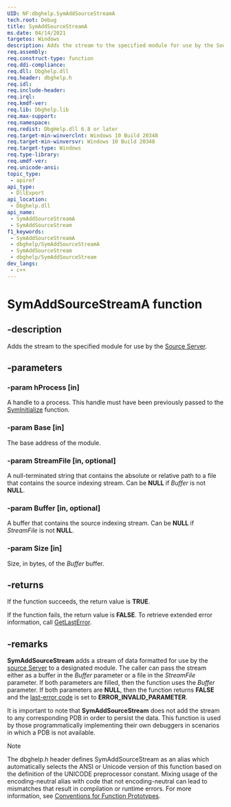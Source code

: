 ```yaml
---
UID: NF:dbghelp.SymAddSourceStreamA
tech.root: Debug 
title: SymAddSourceStreamA
ms.date: 04/14/2021
targetos: Windows
description: Adds the stream to the specified module for use by the Source Server.
req.assembly: 
req.construct-type: function
req.ddi-compliance: 
req.dll: Dbghelp.dll 
req.header: dbghelp.h
req.idl: 
req.include-header: 
req.irql: 
req.kmdf-ver: 
req.lib: Dbghelp.lib 
req.max-support: 
req.namespace: 
req.redist: DbgHelp.dll 6.8 or later 
req.target-min-winverclnt: Windows 10 Build 20348
req.target-min-winversvr: Windows 10 Build 20348
req.target-type: Windows 
req.type-library: 
req.umdf-ver: 
req.unicode-ansi: 
topic_type:
 - apiref
api_type:
 - DllExport
api_location:
 - Dbghelp.dll
api_name:
 - SymAddSourceStreamA
 - SymAddSourceStream
f1_keywords:
 - SymAddSourceStreamA
 - dbghelp/SymAddSourceStreamA
 - SymAddSourceStream
 - dbghelp/SymAddSourceStream
dev_langs:
 - c++
---
```


# SymAddSourceStreamA function

## -description

Adds the stream to the specified module for use by the <a href="/windows/desktop/Debug/source-server-and-source-indexing">Source Server</a>.

## -parameters

### -param hProcess [in]

A handle to a process. This handle must have been previously passed to the <a href="/windows/desktop/api/dbghelp/nf-dbghelp-syminitialize">SymInitialize</a> function.

### -param Base [in]

The base address of the module.

### -param StreamFile [in, optional]

A null-terminated string that contains the absolute or relative path to a file that contains the source indexing stream. Can be <b>NULL</b> if <i>Buffer</i> is not <b>NULL</b>.

### -param Buffer [in, optional]

A buffer that contains the source indexing stream. Can be <b>NULL</b> if <i>StreamFile</i> is not <b>NULL</b>.

### -param Size [in]

Size, in bytes, of the <i>Buffer</i> buffer.

## -returns

If the function succeeds, the return value is <b>TRUE</b>.

If the function fails, the return value is <b>FALSE</b>. To retrieve extended error information, call 
<a href="/windows/desktop/api/errhandlingapi/nf-errhandlingapi-getlasterror">GetLastError</a>.

## -remarks

<b>SymAddSourceStream</b> adds a stream of data formatted for use by the <a href="/windows/desktop/Debug/source-server-and-source-indexing">source Server</a> to a designated module. The caller can pass the stream either as a buffer in the <i>Buffer</i> parameter or a file in the <i>StreamFile</i> parameter. If both parameters are filled, then the function uses the <i>Buffer</i> parameter. If both parameters are <b>NULL</b>, then the function returns <b>FALSE</b> and the <a href="/windows/desktop/Debug/last-error-code">last-error code</a> is set to <b>ERROR_INVALID_PARAMETER</b>.

It is important to note that <b>SymAddSourceStream</b> does not add the stream to any corresponding PDB in order to persist the data. This function is used by those programmatically implementing their own debuggers in scenarios in which a PDB is not available.

> [!NOTE]
> The dbghelp.h header defines SymAddSourceStream as an alias which automatically selects the ANSI or Unicode version of this function based on the definition of the UNICODE preprocessor constant. Mixing usage of the encoding-neutral alias with code that not encoding-neutral can lead to mismatches that result in compilation or runtime errors. For more information, see [Conventions for Function Prototypes](/windows/win32/intl/conventions-for-function-prototypes).
